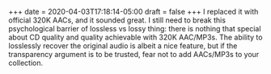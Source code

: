 +++
date = 2020-04-03T17:18:14-05:00
draft = false
+++
I replaced it with official 320K AACs, and it sounded great. I still need to break this psychological barrier of lossless vs lossy thing: there is nothing that special about CD quality and quality achievable with 320K AAC/MP3s. The ability to losslessly recover the original audio is albeit a nice feature, but if the transparency argument is to be trusted, fear not to add AACs/MP3s to your collection.